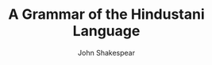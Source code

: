 ---
title: "A Grammar of the Hindustani Language"
author: ["John Shakespear"]
year: 1813
language: ["English"]
genre: ["Reference Work"]
description: "A Grammar of the Hindustani Language by John Shakespear (1813 (and later editions)) - A significant work from the Colonial India - Company Rule, representing an important contribution to Indian literary and cultural heritage. Digitally preserved and freely available for research, education, and cultural appreciation."
collections: ['spiritual-texts']
sources:
  - name: "Internet Archive"
    url: "https://archive.org/details/bub_gb_3dRYAAAAcAAJ"
    type: "other"
  - name: "Internet Archive"
    url: "https://archive.org/details/dli.ministry.13576"
    type: "other"
references:
  - name: "Wikipedia: John Shakespear"
    url: "https://en.wikipedia.org/wiki/John_Shakespear"
    type: "wikipedia"
  - name: "Open Library: A Grammar of the"
    url: "https://openlibrary.org/search?q=A+Grammar+of+the+Hindustani+Language+John+Shakespear"
    type: "other"
featured: false
publishDate: 2025-10-30
tags: ['classical', 'literature']
---